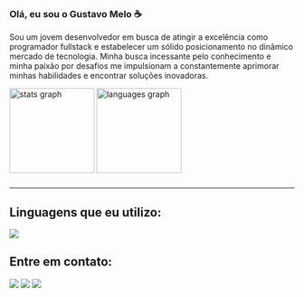 ### Olá, eu sou o Gustavo Melo ☕
<p width = "40">Sou um jovem desenvolvedor em busca de atingir a excelência como programador fullstack e estabelecer um sólido posicionamento no dinâmico mercado de tecnologia.
  Minha busca incessante pelo conhecimento e minha paixão por desafios me impulsionam a constantemente aprimorar minhas habilidades e encontrar soluções inovadoras.</p>


<div align="start">
  <img src="https://github-readme-stats.vercel.app/api?username=GustavoMeloFn&hide_title=false&hide_rank=false&show_icons=true&include_all_commits=true&count_private=true&disable_animations=false&theme=dark&locale=en&hide_border=false&order=1" height="150" alt="stats graph"  />
  <img src="https://github-readme-stats.vercel.app/api/top-langs?username=GustavoMeloFn&locale=en&hide_title=false&layout=compact&card_width=320&langs_count=5&theme=dark&hide_border=false&order=2" height="150" alt="languages graph"  />
</div>

###

<hr>

<h2>Linguagens que eu utilizo:</h2>
<img src="https://skillicons.dev/icons?i=git,html,css,js,react,java,mysql,python" />

<h2>Entre em contato:</h2>
<a href="https://www.linkedin.com/in/gustavomelofn/"><img src="https://img.shields.io/badge/LinkedIn-0077B5?style=for-the-badge&logo=linkedin&logoColor=white"/></a>
<a href="https://www.instagram.com/melo_fernandes/"><img src="https://img.shields.io/badge/Instagram-E4405F?style=for-the-badge&logo=instagram&logoColor=white"/></a>
<a href="mailto: gustavo.melo.fn@gmail.com"><img src="https://img.shields.io/badge/Gmail-D14836?style=for-the-badge&logo=gmail&logoColor=white"/></a> 
